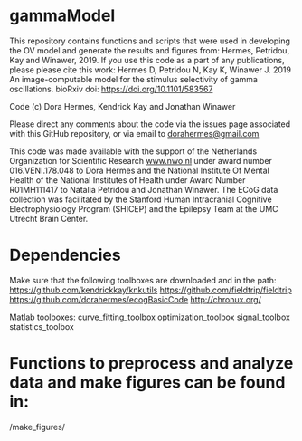 # gammaModel
This repository contains functions and scripts that were used in developing the OV model and generate the results and figures from:
Hermes, Petridou, Kay and Winawer, 2019. If you use this code as a part of any publications, please please cite this work:
Hermes D, Petridou N, Kay K, Winawer J. 2019 An image-computable model
for the stimulus selectivity of gamma oscillations. bioRxiv doi:
https://doi.org/10.1101/583567

Code (c) Dora Hermes, Kendrick Kay and Jonathan Winawer

Please direct any comments about the code via the issues page associated with this GitHub repository, or via email to dorahermes@gmail.com

This code was made available with the support of the Netherlands Organization for Scientific Research www.nwo.nl under award number 016.VENI.178.048 to Dora Hermes and the National Institute Of Mental Health of the National Institutes of Health under Award Number R01MH111417 to Natalia Petridou and Jonathan Winawer. The ECoG data collection was facilitated by the Stanford Human Intracranial Cognitive Electrophysiology Program (SHICEP) and the Epilepsy Team at the UMC Utrecht Brain Center.


# Dependencies
Make sure that the following toolboxes are downloaded and in the path:
https://github.com/kendrickkay/knkutils
https://github.com/fieldtrip/fieldtrip
https://github.com/dorahermes/ecogBasicCode
http://chronux.org/

Matlab toolboxes:
curve_fitting_toolbox
optimization_toolbox
signal_toolbox
statistics_toolbox

# Functions to preprocess and analyze data and make figures can be found in:
/make_figures/
